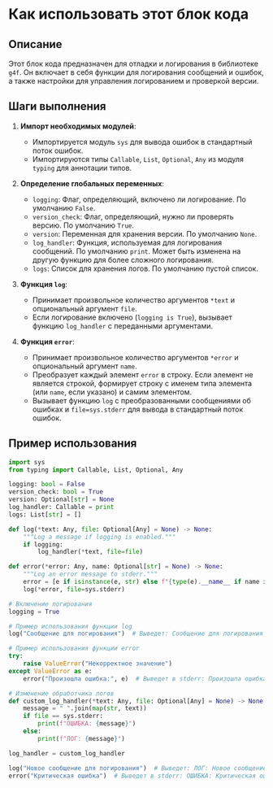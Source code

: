 Как использовать этот блок кода
=========================================================================================

Описание
-------------------------
Этот блок кода предназначен для отладки и логирования в библиотеке `g4f`. Он включает в себя функции для логирования сообщений и ошибок, а также настройки для управления логированием и проверкой версии.

Шаги выполнения
-------------------------
1. **Импорт необходимых модулей**:
   - Импортируется модуль `sys` для вывода ошибок в стандартный поток ошибок.
   - Импортируются типы `Callable`, `List`, `Optional`, `Any` из модуля `typing` для аннотации типов.

2. **Определение глобальных переменных**:
   - `logging`: Флаг, определяющий, включено ли логирование. По умолчанию `False`.
   - `version_check`: Флаг, определяющий, нужно ли проверять версию. По умолчанию `True`.
   - `version`: Переменная для хранения версии. По умолчанию `None`.
   - `log_handler`: Функция, используемая для логирования сообщений. По умолчанию `print`. Может быть изменена на другую функцию для более сложного логирования.
   - `logs`: Список для хранения логов. По умолчанию пустой список.

3. **Функция `log`**:
   - Принимает произвольное количество аргументов `*text` и опциональный аргумент `file`.
   - Если логирование включено (`logging is True`), вызывает функцию `log_handler` с переданными аргументами.

4. **Функция `error`**:
   - Принимает произвольное количество аргументов `*error` и опциональный аргумент `name`.
   - Преобразует каждый элемент `error` в строку. Если элемент не является строкой, формирует строку с именем типа элемента (или `name`, если указано) и самим элементом.
   - Вызывает функцию `log` с преобразованными сообщениями об ошибках и `file=sys.stderr` для вывода в стандартный поток ошибок.

Пример использования
-------------------------

```python
import sys
from typing import Callable, List, Optional, Any

logging: bool = False
version_check: bool = True
version: Optional[str] = None
log_handler: Callable = print
logs: List[str] = []

def log(*text: Any, file: Optional[Any] = None) -> None:
    """Log a message if logging is enabled."""
    if logging:
        log_handler(*text, file=file)

def error(*error: Any, name: Optional[str] = None) -> None:
    """Log an error message to stderr."""
    error = [e if isinstance(e, str) else f"{type(e).__name__ if name is None else name}: {e}" for e in error]
    log(*error, file=sys.stderr)

# Включение логирования
logging = True

# Пример использования функции log
log("Сообщение для логирования")  # Выведет: Сообщение для логирования

# Пример использования функции error
try:
    raise ValueError("Некорректное значение")
except ValueError as e:
    error("Произошла ошибка:", e)  # Выведет в stderr: Произошла ошибка: ValueError: Некорректное значение

# Изменение обработчика логов
def custom_log_handler(*text: Any, file: Optional[Any] = None) -> None:
    message = " ".join(map(str, text))
    if file == sys.stderr:
        print(f"ОШИБКА: {message}")
    else:
        print(f"ЛОГ: {message}")

log_handler = custom_log_handler

log("Новое сообщение для логирования")  # Выведет: ЛОГ: Новое сообщение для логирования
error("Критическая ошибка")  # Выведет в stderr: ОШИБКА: Критическая ошибка